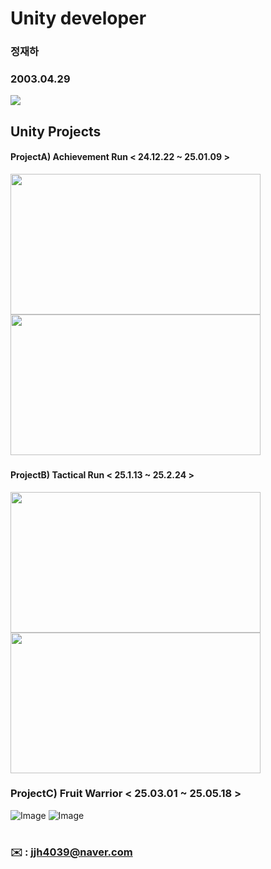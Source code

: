 # **Unity developer**

### **정재하**
### **2003.04.29**
<img src="https://img.shields.io/badge/unity-ffffff?style=for-the-badge&logo=unity&logoColor=black">

## Unity Projects

#### **ProjectA) Achievement Run < 24.12.22 ~ 25.01.09 >**
<img src=https://github.com/user-attachments/assets/0d00eeae-8f97-4cce-9d47-a6e45272ae94 width="400" height="225"/>
<img src=https://github.com/user-attachments/assets/7113e1e6-136a-402c-84ad-11e6b81a60a2 width="400" height="225"/>

###
#### **ProjectB) Tactical Run < 25.1.13 ~ 25.2.24 >**
<img src=https://github.com/user-attachments/assets/163fac54-55ec-424d-b734-763d42381670 width="400" height="225"/>
<img src=https://github.com/user-attachments/assets/a365bd57-d140-4bc0-967b-b9eac05d7a17 width="400" height="225"/>

###
### **ProjectC) Fruit Warrior < 25.03.01 ~ 25.05.18 >**
![Image](https://github.com/user-attachments/assets/a8ba86b6-e2a5-4bd1-9229-951089f4b0f9) 
![Image](https://github.com/user-attachments/assets/99c7b09c-7cb9-43f9-b3c1-25ea6512350d)

#

### ✉️ : jjh4039@naver.com 
